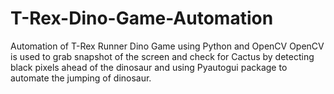 # T-Rex-Dino-Game-Automation
Automation of T-Rex Runner Dino Game using Python and OpenCV
OpenCV is used to grab snapshot of the screen and check for Cactus by detecting black pixels ahead of the dinosaur and using Pyautogui package to automate the jumping of dinosaur.
